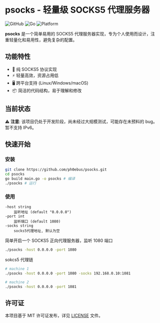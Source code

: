 # psocks - 轻量级 SOCKS5 代理服务器

![GitHub](https://img.shields.io/badge/license-MIT-blue.svg)
![Go](https://img.shields.io/github/go-mod/go-version/ph0ebus/psocks)
![Platform](https://img.shields.io/badge/platform-Linux%20%7C%20Windows%20%7C%20macOS-brightgreen.svg)

**psocks** 是一个简单易用的 SOCKS5 代理服务器实现，专为个人使用而设计，注重轻量化和易用性，避免复杂的配置。

## 功能特性

- 🚀 纯 SOCKS5 协议实现
- ⚡ 轻量高效，资源占用低
- 🖥️ 跨平台支持 (Linux/Windows/macOS)
- 📦 简洁的代码结构，易于理解和修改

## 当前状态

⚠ **注意**: 该项目仍处于开发阶段，尚未经过大规模测试，可能存在未预料的 bug。暂不支持 IPv6。

## 快速开始

### 安装

```bash
git clone https://github.com/ph0ebus/psocks.git
cd psocks
go build main.go -o psocks # 编译
./psocks # 运行
```
### 使用

```
-host string
    监听地址 (default "0.0.0.0")
-port int
    监听端口 (default 1080)
-socks string
    socks5代理地址, 默认为空
```

简单开启一个 SOCKS5 正向代理服务器，监听 1080 端口

```bash
./psocks -host 0.0.0.0 -port 1080
```

sokcs5 代理链

```bash
# machine 1
./psocks -host 0.0.0.0 -port 1080 -socks 192.168.0.10:1081
```

```bash
# machine 2
./psocks -host 0.0.0.0 -port 1081
```
## 许可证
本项目基于 MIT 许可证发布，详见 [LICENSE](LICENSE) 文件。